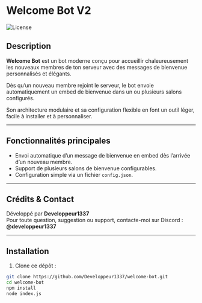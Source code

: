 # Welcome Bot V2

![License](https://img.shields.io/badge/license-MIT-green)

## Description

**Welcome Bot** est un bot moderne conçu pour accueillir chaleureusement les nouveaux membres de ton serveur avec des messages de bienvenue personnalisés et élégants.

Dès qu’un nouveau membre rejoint le serveur, le bot envoie automatiquement un embed de bienvenue dans un ou plusieurs salons configurés.

Son architecture modulaire et sa configuration flexible en font un outil léger, facile à installer et à personnaliser.

---

## Fonctionnalités principales

- Envoi automatique d’un message de bienvenue en embed dès l’arrivée d’un nouveau membre.
- Support de plusieurs salons de bienvenue configurables.
- Configuration simple via un fichier `config.json`.

---

## Crédits & Contact

Développé par **Developpeur1337**  
Pour toute question, suggestion ou support, contacte-moi sur Discord : **@developpeur1337**

---

## Installation

1. Clone ce dépôt :

```bash
git clone https://github.com/Developpeur1337/welcome-bot.git
cd welcome-bot
npm install
node index.js
